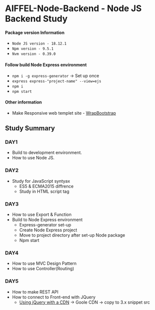 # AIFFEL-Node-Backend - Node JS Backend Study
#### Package version Information
- ```Node JS version - 18.12.1```
-  ```Npm version - 9.5.1```
- ```Nvm version - 0.39.0```

#### Follow build Node Express environment
-  ```npm i -g express-generator``` -> Set up once
-  ```express express-"project-name" --view=ejs```
- ```npm i```
- ```npm start```

#### Other information
- Make Responsive web templet site - [WrapBootstrap](https://wrapbootstrap.com/)

## Study Summary 
### DAY1 
- Build to development environment.
- How to use Node JS.

### DAY2
- Study for JavaScript syntyax
  - ES5 & ECMA2015 diffrence 
  - Study in HTML script tag 

### DAY3
- How to use Export & Function
- Build to Node Express environment
  - Express-generator set-up 
  - Create Node Express project
  - Move to project directory after set-up Node package
  - Npm start

### DAY4
- How to use MVC Design Pattern 
- How to use Controller(Routing)

### DAY5
- How to make REST API
- How to connect to Front-end with JQuery
  - [Using jQuery with a CDN](https://jquery.com/download/) -> Goole CDN -> copy to 3.x snippet src
